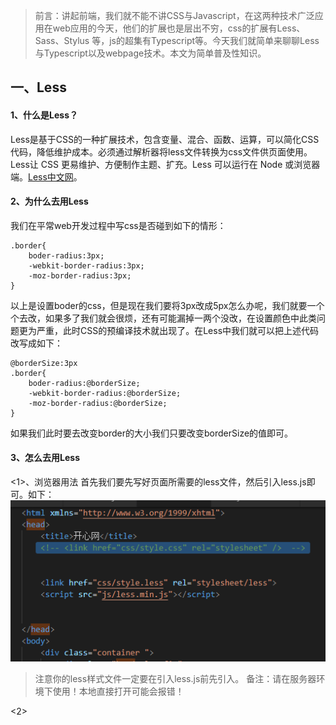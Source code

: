 > 前言：讲起前端，我们就不能不讲CSS与Javascript，在这两种技术广泛应用在web应用的今天，他们的扩展也是层出不穷，css的扩展有Less、Sass、Stylus 等，js的超集有Typescript等。今天我们就简单来聊聊Less与Typescript以及webpage技术。本文为简单普及性知识。
## 一、Less
#### 1、什么是Less？
Less是基于CSS的一种扩展技术，包含变量、混合、函数、运算，可以简化CSS代码，降低维护成本。必须通过解析器将less文件转换为css文件供页面使用。Less让 CSS 更易维护、方便制作主题、扩充。Less 可以运行在 Node 或浏览器端。[Less中文网](http://lesscss.cn/)。
#### 2、为什么去用Less
我们在平常web开发过程中写css是否碰到如下的情形：  
```
.border{
	boder-radius:3px;
	-webkit-border-radius:3px;
	-moz-border-radius:3px;
}
```
以上是设置boder的css，但是现在我们要将3px改成5px怎么办呢，我们就要一个个去改，如果多了我们就会很烦，还有可能漏掉一两个没改，在设置颜色中此类问题更为严重，此时CSS的预编译技术就出现了。在Less中我们就可以把上述代码改写成如下：
```
@borderSize:3px
.border{
	boder-radius:@borderSize;
	-webkit-border-radius:@borderSize;
	-moz-border-radius:@borderSize;
}
```
如果我们此时要去改变border的大小我们只要改变borderSize的值即可。
#### 3、怎么去用Less
<1>、浏览器用法
首先我们要先写好页面所需要的less文件，然后引入less.js即可。如下：
![enter description here](https://www.github.com/HXQ666/StoryWriterImg/raw/master/小书匠/1546779305779.png)  
> 注意你的less样式文件一定要在引入less.js前先引入。
备注：请在服务器环境下使用！本地直接打开可能会报错！

<2>